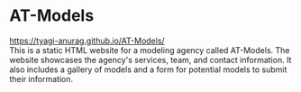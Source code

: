 # AT-Models
 https://tyagi-anurag.github.io/AT-Models/
 <br>
This is a static HTML website for a modeling agency called AT-Models. The website showcases the agency's services, team, and contact information. It also includes a gallery of models and a form for potential models to submit their information.
